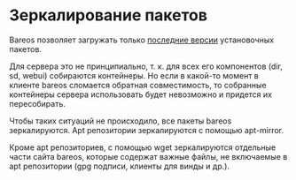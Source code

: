 # Зеркалирование пакетов

Bareos позволяет загружать только [последние версии](https://download.bareos.org/current/)
установочных пакетов.

Для сервера это не принципиально, т. к. для всех его компонентов (dir, sd, webui) собираются
контейнеры. Но если в какой-то момент в клиенте bareos сломается обратная совместимость, то
собранные контейнеры сервера использовать будет невозможно и придется их пересобирать.

Чтобы таких ситуаций не происходило, все пакеты bareos зеркалируются.
Apt репозитории зеркалируются с помощью apt-mirror.

Кроме apt репозиториев, с помощью wget зеркалируются отдельные части сайта bareos, которые содержат
важные файлы, не включаемые в apt репозитории (gpg подписи, клиенты для винды и др.).


